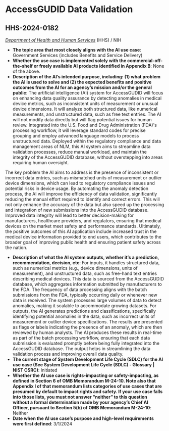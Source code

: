 # AccessGUDID Data Validation
## HHS-2024-0182
_[Department of Health and Human Services](<../3_agency/Department of Health and Human Services.md>)_ (HHS) / NIH


+ **The topic area that most closely aligns with the AI use case**: Government Services (includes Benefits and Service Delivery)
+ **Whether the use case is implemented solely with the commercial-off-the-shelf or freely available AI products identified in Appendix B**: None of the above.
+ **Description of the AI’s intended purpose, including: (1) what problem the AI is used to solve and (2) the expected benefits and positive outcomes from the AI for an agency’s mission and/or the general public**: The artificial intelligence (AI) system for AccessGUDID will focus on enhancing data quality assurance by detecting anomalies in medical device metrics, such as inconsistent units of measurement or unusual device dimensions. It will analyze both structured data, like numerical measurements, and unstructured data, such as free text entries. The AI will not modify data directly but will flag potential issues for human review. Integrated into the U.S. Food and Drug Administration (FDA)'s processing workflow, it will leverage standard codes for precise grouping and employ advanced language models to process unstructured data. Deployed within the regulatory compliance and data management areas of NLM, this AI system aims to streamline data validation processes, reduce manual workload, and maintain the integrity of the AccessGUDID database, without overstepping into areas requiring human oversight.

The key problem the AI aims to address is the presence of inconsistent or incorrect data entries, such as mismatched units of measurement or outlier device dimensions, which can lead to regulatory compliance issues and potential risks in device usage. By automating the anomaly detection process, the AI will improve the efficiency of data validation, significantly reducing the manual effort required to identify and correct errors. This will not only enhance the accuracy of the data but also speed up the processing and integration of new submissions into the AccessGUDID database. Improved data integrity will lead to better decision-making for manufacturers, healthcare providers, and regulators, ensuring that medical devices on the market meet safety and performance standards. Ultimately, the positive outcomes of this AI application include increased trust in the medical device information provided to end users, which contributes to the broader goal of improving public health and ensuring patient safety across the nation.
+ **Description of what the AI system outputs, whether it’s a prediction, recommendation, decision, etc**: For inputs, it handles structured data, such as numerical metrics (e.g., device dimensions, units of measurement), and unstructured data, such as free-hand text entries describing medical devices. This data is sourced from the AccessGUDID database, which aggregates information submitted by manufacturers to the FDA. The frequency of data processing aligns with the batch submissions from the FDA, typically occurring daily or whenever new data is received. The system processes large volumes of data to detect anomalies, making it scalable to accommodate growing datasets. For outputs, the AI generates predictions and classifications, specifically identifying potential anomalies in the data, such as incorrect units of measurement or outlier device specifications. The results are presented as flags or labels indicating the presence of an anomaly, which are then reviewed by human analysts. The AI produces these results in real-time as part of the batch processing workflow, ensuring that each data submission is evaluated promptly before being fully integrated into the AccessGUDID database. The output helps in streamlining the data validation process and improving overall data quality.
+ **The current stage of System Development Life Cycle (SDLC) for the AI use case (See System Development Life Cycle (SDLC) - Glossary | NIST CSRC)**: Initiated
+ **Whether the AI use case is rights-impacting or safety-impacting, as defined in Section 6 of OMB Memorandum M-24-10. Note also that Appendix I of that memorandum lists categories of use cases that are presumed by default to impact rights and safety. If your use case falls into those lists, you must not answer “neither” to this question without a formal determination made by your agency’s Chief AI Officer, pursuant to Section 5(b) of OMB Memorandum M-24-10**: Neither
+ **Date when the AI use case’s purpose and high-level requirements were first defined**: 3/1/2024